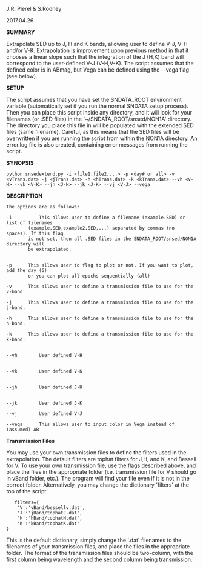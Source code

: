 J.R. Pierel & S.Rodney 

2017.04.26

__SUMMARY__

Extrapolate SED up to J, H and K bands, allowing user to define V-J, V-H and/or V-K. Extrapolation is improvement upon previous method in that
it chooses a linear slope such that the integration of the J (H,K) band will correspond to the user-defined V-J (V-H,V-K). The script assumes
that the defined color is in ABmag, but Vega can be defined using the --vega flag (see below).

__SETUP__

The script assumes that you have set the SNDATA_ROOT environment variable (automatically set if you
run the normal SNDATA setup process). Then you can place this script inside any directory, and it will
look for your filenames (or .SED files) in the '~/SNDATA_ROOT/snsed/NON1A' directory. The directory you
place this file in will be populated with the extended SED files (same filename). Careful, as this means
that the SED files will be overwritten if you are running the script from within the NON1A directory. An
error.log file is also created, containing error messages from running the script.
	
__SYNOPSIS__

	
	python snsedextend.py -i <file1,file2,...> -p <day# or all> -v <vTrans.dat> -j <jTrans.dat> -h <hTrans.dat> -k <kTrans.dat> --vh <V-H> --vk <V-K> --jh <J-H> --jk <J-K> --vj <V-J> --vega
	

__DESCRIPTION__

	The options are as follows:

	-i  	    This allows user to define a filename (example.SED) or list of filenames
		    (example.SED,example2.SED,...) separated by commas (no spaces). If this flag
		    is not set, then all .SED files in the SNDATA_ROOT/snsed/NON1A directory will
		    be extrapolated.


	-p	    This allows user to flag to plot or not. If you want to plot, add the day (6)
		    or you can plot all epochs sequentially (all)

	-v	    This allows user to define a transmission file to use for the v-band.

	-j	    This allows user to define a transmission file to use for the j-band.

	-h	    This allows user to define a transmission file to use for the h-band.

	-k	    This allows user to define a transmission file to use for the k-band.


	--vh	    User defined V-H


	--vk	    User defined V-K


	--jh	    User defined J-H


	--jk	    User defined J-K

	--vj	    User defined V-J

	--vega	    This allows user to input color in Vega instead of (assumed) AB


__Transmission Files__

You may use your own transmission files to define the filters used in the extrapolation. The default filters are tophat filters for J,H, and K, and Bessell for V.
To use your own transmission file, use the flags described above, and place the files in the appropriate folder (i.e. transmission file for V should go in vBand folder, etc.).
The program will find your file even if it is not in the correct folder.
Alternatively, you may change the dictionary 'filters' at the top of the script:


       filters={
		'V':'vBand/bessellv.dat',
    	'J':'jBand/tophatJ.dat',
    	'H':'hBand/tophatH.dat',
		'K':'kBand/tophatK.dat'
	}


This is the default dictionary, simply change the '.dat' filenames to the filenames of your transmission files, and place the files in the appropriate folder. The
format of the transmission files should be two-column, with the first column being wavelength and the second column being transmission.